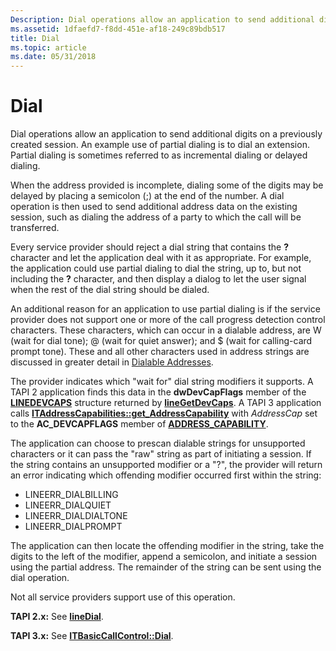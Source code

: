 ```yaml
---
Description: Dial operations allow an application to send additional digits on a previously created session. An example use of partial dialing is to dial an extension. Partial dialing is sometimes referred to as incremental dialing or delayed dialing.
ms.assetid: 1dfaefd7-f8dd-451e-af18-249c89bdb517
title: Dial
ms.topic: article
ms.date: 05/31/2018
---
```


# Dial

Dial operations allow an application to send additional digits on a previously created session. An example use of partial dialing is to dial an extension. Partial dialing is sometimes referred to as incremental dialing or delayed dialing.

When the address provided is incomplete, dialing some of the digits may be delayed by placing a semicolon (;) at the end of the number. A dial operation is then used to send additional address data on the existing session, such as dialing the address of a party to which the call will be transferred.

Every service provider should reject a dial string that contains the **?** character and let the application deal with it as appropriate. For example, the application could use partial dialing to dial the string, up to, but not including the **?** character, and then display a dialog to let the user signal when the rest of the dial string should be dialed.

An additional reason for an application to use partial dialing is if the service provider does not support one or more of the call progress detection control characters. These characters, which can occur in a dialable address, are W (wait for dial tone); @ (wait for quiet answer); and $ (wait for calling-card prompt tone). These and all other characters used in address strings are discussed in greater detail in [Dialable Addresses](address-ovr.md).

The provider indicates which "wait for" dial string modifiers it supports. A TAPI 2 application finds this data in the **dwDevCapFlags** member of the [**LINEDEVCAPS**](https://msdn.microsoft.com/en-us/library/ms735602(v=VS.85).aspx) structure returned by [**lineGetDevCaps**](https://msdn.microsoft.com/en-us/library/ms735735(v=VS.85).aspx). A TAPI 3 application calls [**ITAddressCapabilities::get\_AddressCapability**](/windows/desktop/api/tapi3if/nf-tapi3if-itaddresscapabilities-get_addresscapability) with *AddressCap* set to the **AC\_DEVCAPFLAGS** member of [**ADDRESS\_CAPABILITY**](/windows/desktop/api/Tapi3if/ne-tapi3if-address_capability).

The application can choose to prescan dialable strings for unsupported characters or it can pass the "raw" string as part of initiating a session. If the string contains an unsupported modifier or a "?", the provider will return an error indicating which offending modifier occurred first within the string:

-   LINEERR\_DIALBILLING
-   LINEERR\_DIALQUIET
-   LINEERR\_DIALDIALTONE
-   LINEERR\_DIALPROMPT

The application can then locate the offending modifier in the string, take the digits to the left of the modifier, append a semicolon, and initiate a session using the partial address. The remainder of the string can be sent using the dial operation.

Not all service providers support use of this operation.

**TAPI 2.x:** See [**lineDial**](https://msdn.microsoft.com/en-us/library/ms735612(v=VS.85).aspx).

**TAPI 3.x:** See [**ITBasicCallControl::Dial**](/windows/desktop/api/tapi3if/nf-tapi3if-itbasiccallcontrol-dial).

 

 



